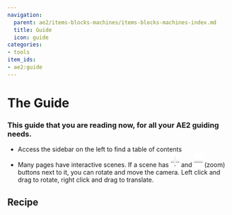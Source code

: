 ```yaml
---
navigation:
  parent: ae2/items-blocks-machines/items-blocks-machines-index.md
  title: Guide
  icon: guide
categories:
- tools
item_ids:
- ae2:guide
---
```


# The Guide

<ItemImage id="guide" scale="8" />

### This guide that you are reading now, for all your AE2 guiding needs.

* Access the sidebar on the left to find a table of contents
* Many pages have interactive scenes. If a scene has ![Plus](../assets/diagrams/plus.png)
  and ![Minus](../assets/diagrams/minus.png) (zoom) buttons next to it, you can rotate and move the camera.
  Left click and drag to rotate, right click and drag to translate.

## Recipe

<RecipeFor id="guide" />
